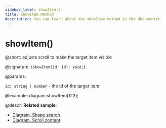 ```yaml
---
sidebar_label: showItem()
title: showItem Method
description: You can learn about the showItem method in the documentation of the DHTMLX JavaScript Diagram library. Browse developer guides and API reference, try out code examples and live demos, and download a free 30-day evaluation version of DHTMLX Diagram.
---
```


# showItem()

@short: adjusts scroll to make the target item visible

@signature: {`showItem(id: Id): void;`}

@params:

`id: string | number` - the id of the target item

@example:
diagram.showItem(123);

@descr:
**Related sample**:
- [Diagram. Shape search](https://snippet.dhtmlx.com/d7kvzq4r)
- [Diagram. Scroll content](https://snippet.dhtmlx.com/f970hbym)
